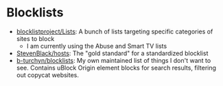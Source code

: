 # Blocklists

- [blocklistproject/Lists](https://github.com/blocklistproject/Lists): A bunch
  of lists targeting specific categories of sites to block
  - I am currently using the Abuse and Smart TV lists
- [StevenBlack/hosts](https://github.com/StevenBlack/hosts): The "gold standard"
  for a standardized blocklist
- [b-turchyn/blocklists](https://github.com/b-turchyn/blocklists): My own
  maintained list of things I don't want to see. Contains uBlock Origin element
  blocks for search results, filtering out copycat websites.
